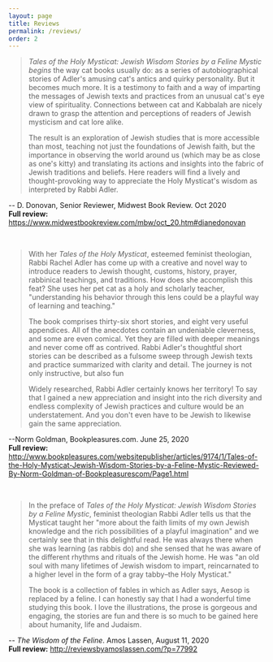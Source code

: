 ```yaml
---
layout: page
title: Reviews
permalink: /reviews/
order: 2
---
```


<blockquote><p><em>Tales of the Holy Mysticat: Jewish Wisdom Stories by a Feline Mystic begins</em> the way cat books usually do: as a series of autobiographical stories of Adler's amusing cat's antics and quirky personality. But it becomes much more. It is a testimony to faith and a way of imparting the messages of Jewish texts and practices from an unusual cat's eye view of spirituality. Connections between cat and Kabbalah are nicely drawn to grasp the attention and perceptions of readers of Jewish mysticism and cat lore alike.</p>
<p>The result is an exploration of Jewish studies that is more accessible than most, teaching not just the foundations of Jewish faith, but the importance in observing the world around us (which may be as close as one's kitty) and translating its actions and insights into the fabric of Jewish traditions and beliefs. Here readers will find a lively and thought-provoking way to appreciate the Holy Mysticat's wisdom as interpreted by Rabbi Adler.</p></blockquote>

-- D. Donovan, Senior Reviewer, Midwest Book Review. Oct 2020<br />
<strong>Full review:</strong> <a href="https://www.midwestbookreview.com/mbw/oct_20.htm#dianedonovan">https://www.midwestbookreview.com/mbw/oct_20.htm#dianedonovan</a>

<p>&nbsp;</p>

<blockquote><p>With her <em>Tales of the Holy Mysticat</em>, esteemed feminist theologian, Rabbi Rachel Adler has come up with a creative and novel way to introduce readers to Jewish thought, customs, history, prayer, rabbinical teachings, and traditions. How does she accomplish this feat? She uses her pet cat as a holy and scholarly teacher, "understanding his behavior through this lens could be a playful way of learning and teaching."</p>
<p>The book comprises thirty-six short stories, and eight very useful appendices. All of the anecdotes contain an undeniable cleverness, and some are even comical. Yet they are filled with deeper meanings and never come off as contrived. Rabbi Adler's thoughtful short stories can be described as a fulsome sweep through Jewish texts and practice summarized with clarity and detail. The journey is not only instructive, but also fun</p>
<p>Widely researched, Rabbi Adler certainly knows her territory! To say that I gained a new appreciation and insight into the rich diversity and endless complexity of Jewish practices and culture would be an understatement. And you don't even have to be Jewish to likewise gain the same appreciation.</p></blockquote>

--Norm Goldman, Bookpleasures.com. June 25, 2020<br />
<strong>Full review:</strong> <a href="http://www.bookpleasures.com/websitepublisher/articles/9174/1/Tales-of-the-Holy-Mysticat-Jewish-Wisdom-Stories-by-a-Feline-Mystic-Reviewed-By-Norm-Goldman-of-Bookpleasurescom/Page1.html">http://www.bookpleasures.com/websitepublisher/articles/9174/1/Tales-of-the-Holy-Mysticat-Jewish-Wisdom-Stories-by-a-Feline-Mystic-Reviewed-By-Norm-Goldman-of-Bookpleasurescom/Page1.html</a>

<p>&nbsp;</p>

<blockquote><p>In the preface of <em>Tales of the Holy Mysticat: Jewish Wisdom Stories by a Feline Mystic</em>, feminist theologian Rabbi Adler tells us that the Mysticat taught her "more about the faith limits of my own Jewish knowledge and the rich possibilities of a playful imagination" and we certainly see that in this delightful read. He was always there when she was learning (as rabbis do) and she sensed that he was aware of the different rhythms and rituals of the Jewish home. He was "an old soul with many lifetimes of Jewish wisdom to impart, reincarnated to a higher level in the form of a gray tabby–the Holy Mysticat."</p>
<p>The book is a collection of fables in which as Adler says, Aesop is replaced by a feline. I can honestly say that I had a wonderful time studying this book. I love the illustrations, the prose is gorgeous and engaging, the stories are fun and there is so much to be gained here about humanity, life and Judaism.</p></blockquote>

-- <em>The Wisdom of the Feline</em>. Amos Lassen, August 11, 2020<br />
<strong>Full review:</strong> <a href="http://reviewsbyamoslassen.com/?p=77992">http://reviewsbyamoslassen.com/?p=77992</a>
